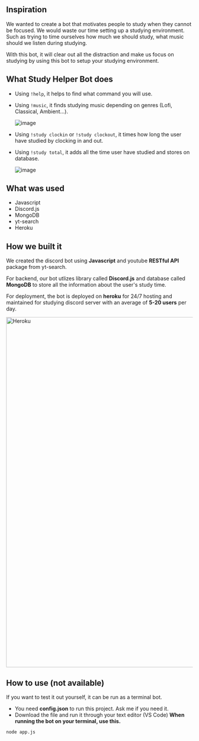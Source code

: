 ## Inspiration
We wanted to create a bot that motivates people to study when they cannot be focused. We would waste our time setting up a studying environment. Such as trying to time ourselves how much we should study, what music should we listen during studying.

With this bot, it will clear out all the distraction and make us focus on studying by using this bot to setup your studying environment.


## What Study Helper Bot does
- Using ``!help``, it helps to find what command you will use.
- Using ``!music``, it finds studying music depending on genres (Lofi, Classical, Ambient...).


  ![image](https://user-images.githubusercontent.com/77949696/129763354-593a36d8-64ad-473b-832a-2c802d6b48a1.png)
  
-  Using ``!study clockin`` or ``!study clockout``, it times how long the user have studied by clocking in and out.
-  Using ``!study total``, it adds all the time user have studied and stores on database.


    ![image](https://user-images.githubusercontent.com/77949696/129763423-e1f963be-abb0-47f9-9e26-21317ff84881.png)


## What was used
- Javascript
- Discord.js
- MongoDB
- yt-search
- Heroku

## How we built it
We created the discord bot using **Javascript** and youtube **RESTful API** package from yt-search.

For backend, our bot utlizes library called **Discord.js** and database called **MongoDB** to store all the information about the user's study time.

For deployment, the bot is deployed on **heroku** for 24/7 hosting and maintained for studying discord server with an average of **5-20 users** per day.

<img width="946" alt="Heroku" src="https://user-images.githubusercontent.com/77949696/132406775-d7da127c-0fb2-4c4c-b826-f4390cce0902.PNG">

## How to use (not available)
If you want to test it out yourself, it can be run as a terminal bot.
- You need **config.json** to run this project. Ask me if you need it.
- Download the file and run it through your text editor (VS Code)
**When running the bot on your terminal, use this.**

```
node app.js
```
